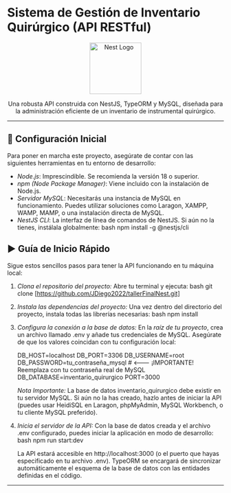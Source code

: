 # Sistema de Gestión de Inventario Quirúrgico (API RESTful)

<p align="center">
  <a href="http://nestjs.com/" target="blank"><img src="https://nestjs.com/img/logo-small.svg" width="120" alt="Nest Logo" /></a>
</p>

<p align="center">Una robusta API construida con NestJS, TypeORM y MySQL, diseñada para la administración eficiente de un inventario de instrumental quirúrgico.</p>

---

## 🚀 Configuración Inicial

Para poner en marcha este proyecto, asegúrate de contar con las siguientes herramientas en tu entorno de desarrollo:

* *Node.js*: Imprescindible. Se recomienda la versión 18 o superior.
* *npm (Node Package Manager)*: Viene incluido con la instalación de Node.js.
* *Servidor MySQL*: Necesitarás una instancia de MySQL en funcionamiento. Puedes utilizar soluciones como Laragon, XAMPP, WAMP, MAMP, o una instalación directa de MySQL.
* *NestJS CLI*: La interfaz de línea de comandos de NestJS. Si aún no la tienes, instálala globalmente:
    bash
    npm install -g @nestjs/cli
    

## ▶ Guía de Inicio Rápido

Sigue estos sencillos pasos para tener la API funcionando en tu máquina local:

1.  *Clona el repositorio del proyecto:*
    Abre tu terminal y ejecuta:
    bash
    git clone [https://github.com/JDiego2022/tallerFinalNest.git]
    

2.  *Instala las dependencias del proyecto:*
    Una vez dentro del directorio del proyecto, instala todas las librerías necesarias:
    bash
    npm install
    

3.  *Configura la conexión a la base de datos:*
    En la *raíz de tu proyecto*, crea un archivo llamado .env y añade tus credenciales de MySQL. Asegúrate de que los valores coincidan con tu configuración local:
    
    DB_HOST=localhost
    DB_PORT=3306
    DB_USERNAME=root
    DB_PASSWORD=tu_contraseña_mysql  # <--- ¡IMPORTANTE! Reemplaza con tu contraseña real de MySQL
    DB_DATABASE=inventario_quirurgico
    PORT=3000
    
    *Nota Importante:* La base de datos inventario_quirurgico debe existir en tu servidor MySQL. Si aún no la has creado, hazlo antes de iniciar la API (puedes usar HeidiSQL en Laragon, phpMyAdmin, MySQL Workbench, o tu cliente MySQL preferido).

4.  *Inicia el servidor de la API:*
    Con la base de datos creada y el archivo .env configurado, puedes iniciar la aplicación en modo de desarrollo:
    bash
    npm run start:dev
    
    La API estará accesible en http://localhost:3000 (o el puerto que hayas especificado en tu archivo .env). TypeORM se encargará de sincronizar automáticamente el esquema de la base de datos con las entidades definidas en el código.

---
